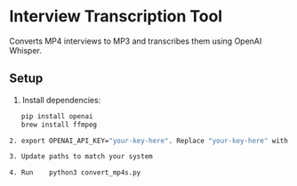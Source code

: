 # Interview Transcription Tool

Converts MP4 interviews to MP3 and transcribes them using OpenAI Whisper.

## Setup

1. Install dependencies:
```bash
   pip install openai
   brew install ffmpeg

2. export OPENAI_API_KEY="your-key-here". Replace "your-key-here" with your Open AI API key 

3. Update paths to match your system

4. Run    python3 convert_mp4s.py